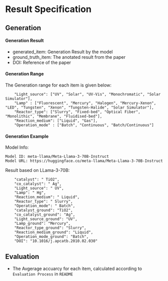 # Result Specification

## Generation

#### Generation Result

- generated_item: Generation Result by the model
- ground_truth_item: The anotated result from the paper
- DOI: Reference of the paper

#### Generation Range
The Generation range for each item is given below:

```
    "Light_source": ["UV", "Solar", "UV-Vis", "Monochromatic", "Solar Simulator"],
    "Lamp" : ["Fluorescent", "Mercury", "Halogen", "Mercury-Xenon", "LED", "Tungsten", "Xenon", "Tungsten-Halide", "Solar Simulator"],
    "Reactor_type": ["Slurry", "Fixed-bed", "Optical Fiber", "Monolithic", "Membrane", "Fluidised-bed"],
    "Reaction_medium": ["Liquid", "Gas"],
    "Operation_mode" : ["Batch", "Continuous", "Batch/Continuous"]
```

#### Generation Example

Model Info:
```
Model ID: meta-llama/Meta-Llama-3-70B-Instruct
Model URL: https://huggingface.co/meta-llama/Meta-Llama-3-70B-Instruct
```

Result based on LLama-3-70B:

```
    "catalyst": " TiO2",
    "co_catalyst": " Ag",
    "Light_source": " UV",
    "Lamp": " Hg",
    "Reaction_medium": " Liquid",
    "Reactor_type": " Slurry",
    "Operation_mode": " Batch",
    "catalyst_ground": "TiO2",
    "co_catalyst_ground": "Ag",
    "Light_source_ground": "UV",
    "Lamp_ground": "Mercury",
    "Reactor_type_ground": "Slurry",
    "Reaction_medium_ground": "Liquid",
    "Operation_mode_ground": "Batch",
    "DOI": "10.1016/j.apcatb.2010.02.030"
```


## Evaluation
- The Avgerage accuarcy for each item, calculated according to `Evaluation Process` in `README`

